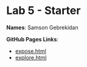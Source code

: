 # Lab 5 - Starter

**Names**: 
Samson Gebrekidan 

**GitHub Pages Links**:
- [expose.html](https://samat4e.github.io/Lab5_Starter/expose.html)
- [explore.html](https://samat4e.github.io/Lab5_Starter/explore.html)
